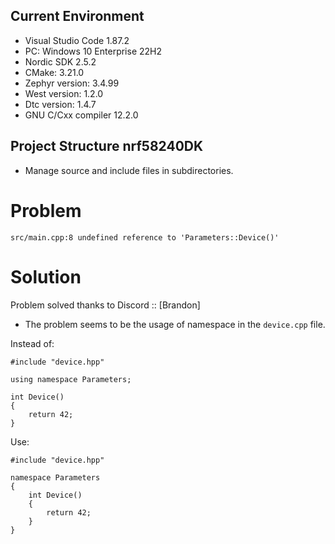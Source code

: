 ## Current Environment
- Visual Studio Code 1.87.2
- PC: Windows 10 Enterprise 22H2
- Nordic SDK 2.5.2
- CMake: 3.21.0
- Zephyr version: 3.4.99
- West version: 1.2.0
- Dtc version: 1.4.7
- GNU C/Cxx compiler 12.2.0

## Project Structure nrf58240DK
- Manage source and include files in subdirectories.

# Problem
```
src/main.cpp:8 undefined reference to 'Parameters::Device()'
```

# Solution
Problem solved thanks to Discord :: [Brandon]
- The problem seems to be the usage of namespace in the `device.cpp` file.

Instead of:
```
#include "device.hpp"

using namespace Parameters; 

int Device() 
{
    return 42;
}
```

Use:

```
#include "device.hpp"

namespace Parameters
{
    int Device() 
    {
        return 42;
    }
}
```
